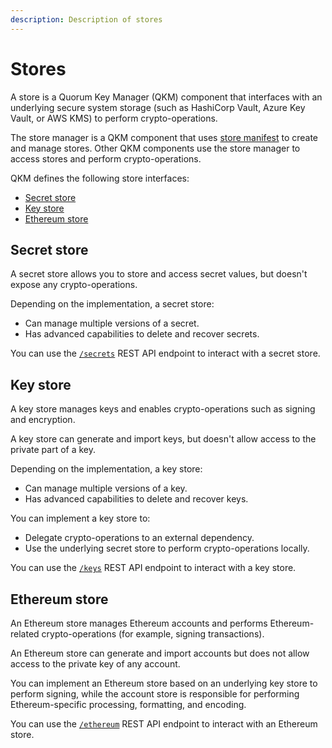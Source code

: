 ```yaml
---
description: Description of stores
---
```


# Stores

A store is a Quorum Key Manager (QKM) component that interfaces with an underlying secure system storage (such as HashiCorp
Vault, Azure Key Vault, or AWS KMS) to perform crypto-operations.

The store manager is a QKM component that uses [store manifest](../HowTo/Use-Manifest-File/Store.md) to create and manage stores.
Other QKM components use the store manager to access stores and perform crypto-operations.

QKM defines the following store interfaces:

- [Secret store](#secret-store)
- [Key store](#key-store)
- [Ethereum store](#ethereum-store)

## Secret store

A secret store allows you to store and access secret values, but doesn't expose any crypto-operations.

Depending on the implementation, a secret store:

- Can manage multiple versions of a secret.
- Has advanced capabilities to delete and recover secrets.

You can use the [`/secrets`](https://consensys.github.io/quorum-key-manager/#tag/Secrets) REST API endpoint to interact with a secret store.

## Key store

A key store manages keys and enables crypto-operations such as signing and encryption.

A key store can generate and import keys, but doesn't allow access to the private part of a key.

Depending on the implementation, a key store:

- Can manage multiple versions of a key.
- Has advanced capabilities to delete and recover keys.

You can implement a key store to:

- Delegate crypto-operations to an external dependency.
- Use the underlying secret store to perform crypto-operations locally.

You can use the [`/keys`](https://consensys.github.io/quorum-key-manager/#tag/Keys) REST API endpoint to interact with a key store.

## Ethereum store

An Ethereum store manages Ethereum accounts and performs Ethereum-related crypto-operations (for example, signing transactions).

An Ethereum store can generate and import accounts but does not allow access to the private key of any account.

You can implement an Ethereum store based on an underlying key store to perform signing, while the account store is
responsible for performing Ethereum-specific processing, formatting, and encoding.

You can use the [`/ethereum`](https://consensys.github.io/quorum-key-manager/#tag/Ethereum-Account) REST API endpoint to
interact with an Ethereum store.
